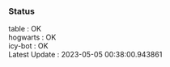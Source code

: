 ### Status


table : OK  
hogwarts : OK  
icy-bot : OK  
Latest Update : 2023-05-05 00:38:00.943861
